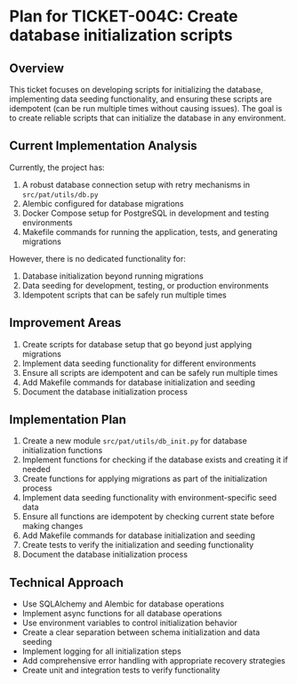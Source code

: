 # Plan for TICKET-004C: Create database initialization scripts

## Overview
This ticket focuses on developing scripts for initializing the database, implementing data seeding functionality, and ensuring these scripts are idempotent (can be run multiple times without causing issues). The goal is to create reliable scripts that can initialize the database in any environment.

## Current Implementation Analysis
Currently, the project has:
1. A robust database connection setup with retry mechanisms in `src/pat/utils/db.py`
2. Alembic configured for database migrations
3. Docker Compose setup for PostgreSQL in development and testing environments
4. Makefile commands for running the application, tests, and generating migrations

However, there is no dedicated functionality for:
1. Database initialization beyond running migrations
2. Data seeding for development, testing, or production environments
3. Idempotent scripts that can be safely run multiple times

## Improvement Areas
1. Create scripts for database setup that go beyond just applying migrations
2. Implement data seeding functionality for different environments
3. Ensure all scripts are idempotent and can be safely run multiple times
4. Add Makefile commands for database initialization and seeding
5. Document the database initialization process

## Implementation Plan
1. Create a new module `src/pat/utils/db_init.py` for database initialization functions
2. Implement functions for checking if the database exists and creating it if needed
3. Create functions for applying migrations as part of the initialization process
4. Implement data seeding functionality with environment-specific seed data
5. Ensure all functions are idempotent by checking current state before making changes
6. Add Makefile commands for database initialization and seeding
7. Create tests to verify the initialization and seeding functionality
8. Document the database initialization process

## Technical Approach
- Use SQLAlchemy and Alembic for database operations
- Implement async functions for all database operations
- Use environment variables to control initialization behavior
- Create a clear separation between schema initialization and data seeding
- Implement logging for all initialization steps
- Add comprehensive error handling with appropriate recovery strategies
- Create unit and integration tests to verify functionality